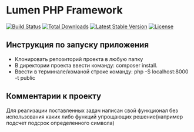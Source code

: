 # Lumen PHP Framework

[![Build Status](https://travis-ci.org/laravel/lumen-framework.svg)](https://travis-ci.org/laravel/lumen-framework)
[![Total Downloads](https://img.shields.io/packagist/dt/laravel/lumen-framework)](https://packagist.org/packages/laravel/lumen-framework)
[![Latest Stable Version](https://img.shields.io/packagist/v/laravel/lumen-framework)](https://packagist.org/packages/laravel/lumen-framework)
[![License](https://img.shields.io/packagist/l/laravel/lumen)](https://packagist.org/packages/laravel/lumen-framework)



## Инструкция по запуску приложения

- Клонировать репозиторий проекта в любую папку
- В директории проекта ввести команду: composer install.
- Ввести в терминале/команой строке команду: php -S localhost:8000 -t public 

## Комментарии к проекту

Для реализации поставленных задач написан свой функционал без использования каких либо функций упрощающих решение(например подсчет подсрок определенного символа)


